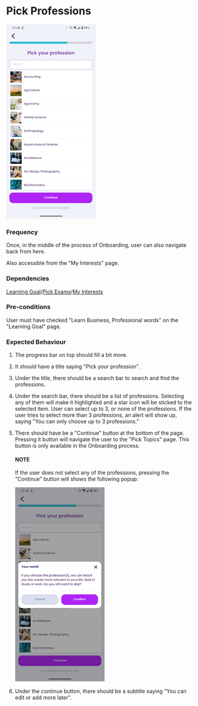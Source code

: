 # Pick Professions

![PickProfessions](../_media/Onboarding/PickProfessions.png)

### Frequency

Once, in the middle of the process of Onboarding, user can also navigate back from here.

Also accessible from the "My Interests" page.

### Dependencies

[Learning Goal](docs/onboarding/LearningGoal.md)/[Pick Exams](docs/onboarding/PickExams.md)/[My Interests](docs/discover/MyInterests.md)

### Pre-conditions

User must have checked "Learn Business, Professional words" on the "Learning Goal" page. 

### Expected Behaviour

1. The progress bar on top should fill a bit more.

2. It should have a title saying "Pick your profession".

3. Under the title, there should be a search bar to search and find the professions.

4. Under the search bar, there should be a list of professions. Selecting any of them will make it highlighted and a star icon will be sticked to the selected item. User can select up to 3, or none of the professions. If the user tries to select more than 3 professions, an alert will show up, saying "You can only choose up to 3 professions."

5. There should have be a "Continue" button at the bottom of the page. Pressing it button will navigate the user to the "Pick Topics" page. This button is only available in the Onboarding process.
   #### NOTE
   If the user does not select any of the professions, pressing the "Continue" button will shows the following popup:
   
   ![PickProfessionsWarning](../_media/Onboarding/PickProfessionsWarning.png)

6. Under the continue button, there should be a subtitle saying "You can edit or add more later".